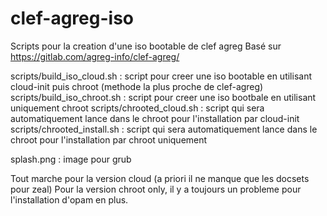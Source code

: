 # clef-agreg-iso
Scripts pour la creation d'une iso bootable de clef agreg
Basé sur https://gitlab.com/agreg-info/clef-agreg/

scripts/build_iso_cloud.sh : script pour creer une iso bootable en utilisant cloud-init puis chroot (methode la plus proche de clef-agreg)
scripts/build_iso_chroot.sh : script pour creer une iso bootbale en utilisant uniquement chroot
scripts/chrooted_cloud.sh : script qui sera automatiquement lance dans le chroot pour l'installation par cloud-init
scripts/chrooted_install.sh : script qui sera automatiquement lance dans le chroot pour l'installation par chroot uniquement

splash.png : image pour grub 

Tout marche pour la version cloud (a priori il ne manque que les docsets pour zeal)
Pour la version chroot only, il y a toujours un probleme pour l'installation d'opam en plus.
